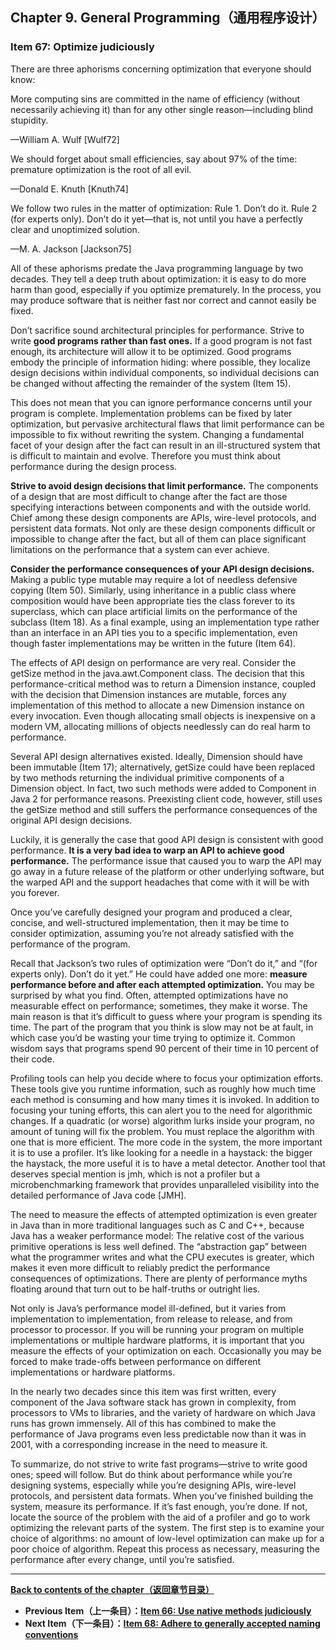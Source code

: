 ## Chapter 9. General Programming（通用程序设计）

### Item 67: Optimize judiciously

There are three aphorisms concerning optimization that everyone should know:

More computing sins are committed in the name of efficiency (without necessarily achieving it) than for any other single reason—including blind stupidity.

—William A. Wulf [Wulf72]

We should forget about small efficiencies, say about 97% of the time: premature optimization is the root of all evil.

—Donald E. Knuth [Knuth74]

We follow two rules in the matter of optimization:
Rule 1. Don’t do it.
Rule 2 (for experts only). Don’t do it yet—that is, not until you have a perfectly clear and unoptimized solution.

—M. A. Jackson [Jackson75]

All of these aphorisms predate the Java programming language by two decades. They tell a deep truth about optimization: it is easy to do more harm than good, especially if you optimize prematurely. In the process, you may produce software that is neither fast nor correct and cannot easily be fixed.

Don’t sacrifice sound architectural principles for performance. Strive to write **good programs rather than fast ones.** If a good program is not fast enough, its architecture will allow it to be optimized. Good programs embody the principle of information hiding: where possible, they localize design decisions within individual components, so individual decisions can be changed without affecting the remainder of the system (Item 15).

This does not mean that you can ignore performance concerns until your program is complete. Implementation problems can be fixed by later optimization, but pervasive architectural flaws that limit performance can be impossible to fix without rewriting the system. Changing a fundamental facet of your design after the fact can result in an ill-structured system that is difficult to maintain and evolve. Therefore you must think about performance during the design process.

**Strive to avoid design decisions that limit performance.** The components of a design that are most difficult to change after the fact are those specifying interactions between components and with the outside world. Chief among these design components are APIs, wire-level protocols, and persistent data formats. Not only are these design components difficult or impossible to change after the fact, but all of them can place significant limitations on the performance that a system can ever achieve.

**Consider the performance consequences of your API design decisions.** Making a public type mutable may require a lot of needless defensive copying (Item 50). Similarly, using inheritance in a public class where composition would have been appropriate ties the class forever to its superclass, which can place artificial limits on the performance of the subclass (Item 18). As a final example, using an implementation type rather than an interface in an API ties you to a specific implementation, even though faster implementations may be written in the future (Item 64).

The effects of API design on performance are very real. Consider the getSize method in the java.awt.Component class. The decision that this performance-critical method was to return a Dimension instance, coupled with the decision that Dimension instances are mutable, forces any implementation of this method to allocate a new Dimension instance on every invocation. Even though allocating small objects is inexpensive on a modern VM, allocating millions of objects needlessly can do real harm to performance.

Several API design alternatives existed. Ideally, Dimension should have been immutable (Item 17); alternatively, getSize could have been replaced by two methods returning the individual primitive components of a Dimension object. In fact, two such methods were added to Component in Java 2 for performance reasons. Preexisting client code, however, still uses the getSize method and still suffers the performance consequences of the original API design decisions.

Luckily, it is generally the case that good API design is consistent with good performance. **It is a very bad idea to warp an API to achieve good performance.** The performance issue that caused you to warp the API may go away in a future release of the platform or other underlying software, but the warped API and the support headaches that come with it will be with you forever.

Once you’ve carefully designed your program and produced a clear, concise, and well-structured implementation, then it may be time to consider optimization, assuming you’re not already satisfied with the performance of the program.

Recall that Jackson’s two rules of optimization were “Don’t do it,” and “(for experts only). Don’t do it yet.” He could have added one more: **measure performance before and after each attempted optimization.** You may be surprised by what you find. Often, attempted optimizations have no measurable effect on performance; sometimes, they make it worse. The main reason is that it’s difficult to guess where your program is spending its time. The part of the program that you think is slow may not be at fault, in which case you’d be wasting your time trying to optimize it. Common wisdom says that programs spend 90 percent of their time in 10 percent of their code.

Profiling tools can help you decide where to focus your optimization efforts. These tools give you runtime information, such as roughly how much time each method is consuming and how many times it is invoked. In addition to focusing your tuning efforts, this can alert you to the need for algorithmic changes. If a quadratic (or worse) algorithm lurks inside your program, no amount of tuning will fix the problem. You must replace the algorithm with one that is more efficient. The more code in the system, the more important it is to use a profiler. It’s like looking for a needle in a haystack: the bigger the haystack, the more useful it is to have a metal detector. Another tool that deserves special mention is jmh, which is not a profiler but a microbenchmarking framework that provides unparalleled visibility into the detailed performance of Java code [JMH].

The need to measure the effects of attempted optimization is even greater in Java than in more traditional languages such as C and C++, because Java has a weaker performance model: The relative cost of the various primitive operations is less well defined. The “abstraction gap” between what the programmer writes and what the CPU executes is greater, which makes it even more difficult to reliably predict the performance consequences of optimizations. There are plenty of performance myths floating around that turn out to be half-truths or outright lies.

Not only is Java’s performance model ill-defined, but it varies from implementation to implementation, from release to release, and from processor to processor. If you will be running your program on multiple implementations or multiple hardware platforms, it is important that you measure the effects of your optimization on each. Occasionally you may be forced to make trade-offs between performance on different implementations or hardware platforms.

In the nearly two decades since this item was first written, every component of the Java software stack has grown in complexity, from processors to VMs to libraries, and the variety of hardware on which Java runs has grown immensely. All of this has combined to make the performance of Java programs even less predictable now than it was in 2001, with a corresponding increase in the need to measure it.

To summarize, do not strive to write fast programs—strive to write good ones; speed will follow. But do think about performance while you’re designing systems, especially while you’re designing APIs, wire-level protocols, and persistent data formats. When you’ve finished building the system, measure its performance. If it’s fast enough, you’re done. If not, locate the source of the problem with the aid of a profiler and go to work optimizing the relevant parts of the system. The first step is to examine your choice of algorithms: no amount of low-level optimization can make up for a poor choice of algorithm. Repeat this process as necessary, measuring the performance after every change, until you’re satisfied.

---
**[Back to contents of the chapter（返回章节目录）](https://github.com/clxering/Effective-Java-3rd-edition-Chinese-English-bilingual/blob/master/Chapter-9/Chapter-9-Introduction.md)**
- **Previous Item（上一条目）：[Item 66: Use native methods judiciously](https://github.com/clxering/Effective-Java-3rd-edition-Chinese-English-bilingual/blob/master/Chapter-9/Chapter-9-Item-66-Use-native-methods-judiciously.md)**
- **Next Item（下一条目）：[Item 68: Adhere to generally accepted naming conventions](https://github.com/clxering/Effective-Java-3rd-edition-Chinese-English-bilingual/blob/master/Chapter-9/Chapter-9-Item-68-Adhere-to-generally-accepted-naming-conventions.md)**
